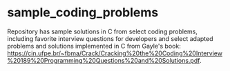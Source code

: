 # sample_coding_problems
Repository has sample solutions in C from select coding problems, including favorite interview questions for developers and select adapted problems and solutions implemented in C from Gayle's book: https://cin.ufpe.br/~fbma/Crack/Cracking%20the%20Coding%20Interview%20189%20Programming%20Questions%20and%20Solutions.pdf.

